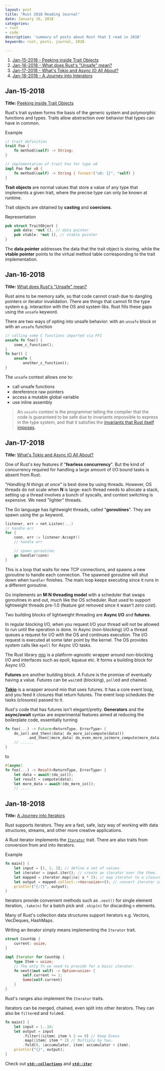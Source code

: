 ```yaml
---
layout: post
title: "Rust 2018 Reading Journal"
date: January 16, 2018
categories:
- rust
- code
description: 'summary of posts about Rust that I read in 2018'
keywords: rust, posts, journal, 2018

---
```


1. [Jan-15-2018 - Peeking inside Trait Objects](#jan-15-2018)
2. [Jan-16-2018 - What does Rust's "Unsafe" mean?](#jan-16-2018)
3. [Jan-17-2018 - What's Tokio and Async IO All About?](#jan-17-2018)
4. [Jan-18-2018 - A Journey into Interators](#jan-18-2018)

## Jan-15-2018

**Title:** [Peeking inside Trait Objects][1]

Rust's trait system forms the basis of the generic system and polymorphic functions and
types. Traits allow abstraction over behavior that types can have in common.

Example

```rust
// trait definition
trait Foo {
    fn method(&self) -> String;
}

// implementation of trait Foo for type u8
impl Foo for u8 {
    fn method(&self) -> String { format!("u8: {}", *self) }
}
```
**Trait objects** are normal values that store a value of any type that implements a given trait,
where the precise type can only be known at runtime.

Trait objects are obtained by **casting** and **coercions**.

Representation

```rust
pub struct TraitObject {
    pub data: *mut (), // data pointer
    pub vtable: *mut (), // vtable pointer
}
```
The **data pointer** addresses the data that the trait object is storing, while the **vtable pointer**
points to the virtual method table corresponding to the trait implementation.

## Jan-16-2018

**Title:** [What does Rust's "Unsafe" mean?][2]

Rust aims to be memory safe, so that code cannot crash due to dangling pointers or iterator
invalidation. There are things that cannot fit the type system e.g. interaction with the OS and
system libs. Rust fills these gaps using the `unsafe` keyword.

There are two ways of opting into unsafe behavior: with an `unsafe` block or with an `unsafe`
function

```rust
// calling some C functions imported via FFI
unsafe fn foo() {
    some_c_function();
}
fn bar() {
    unsafe {
        another_c_function();
}
```
The `unsafe` context allows one to:
- call unsafe functions
- dereference raw pointers
- access a mutable global variable
- use inline assembly

> An `unsafe` context is the programmer telling the compiler that the code is guaranteed to be safe
> due to invariants impossible to express in the type system, and that it satisfies the 
> [invariants that Rust itself imposes][3].


## Jan-17-2018

**Title:** [What's Tokio and Async IO All About?][4]

One of Rust's key features if "**fearless concurrency**". But the kind of concurrency required for
handling a large amount of I/O bound tasks is absent from Rust.

"_Handling N things at once_" is best done by using threads. However, OS threads do not scale when
**N** is large: each thread needs to allocate a stack, setting up a thread involves a bunch of
syscalls, and context switching is expensive. We need "lighter" threads.

The Go language has lightweight threads, called "**goroutines**". They are spawn using the `go`
keyword.

```go
listener, err = net.Listen(...)
// handle err
for {
    conn, err := listener.Accept()
    // handle err

    // spawn goroutine:
    go handler(conn)
}
```
This is a loop that waits for new TCP connections, and spawns a new goroutine to handle each connection.
The spawned goroutine will shut down when `handler` finishes. The main loop keeps executing since
it runs in a different goroutine. 

Go implements an **M:N threading model** with a scheduler that
swaps goroutines in and out, much like the OS scheduler. Rust _used_ to support lightweight threads
pre-1.0 (feature got removed since it wasn't _zero cost_).

Two building blocks of lightweight threading are **Async I/O** and **futures**.

In regular blocking I/O, when you request I/O your thread will not be allowed to run until the
operation is done. In Async (non-blocking) I/O a thread queues a request for I/O with the OS and
continues execution. The I/O request is executed at some later point by the kernel. The OS provides
system calls like `epoll` for Async I/O tasks.

The Rust library [mio][5] is a platform-agnostic wrapper around non-blocking I/O and interfaces
such as epoll, kqueue etc. It forms a building block for Async I/O.

**Futures** are another building block. A Future is the promise of eventually having a value.
Futures can be `wait`ed (blocking), `poll`ed and chained.

**[Tokio][6]** is a wrapper around mio that uses futures. It has a core event loop, and you feed it
closures that return futures. The event loop schedules the tasks (closures) passed to it. 

Rust's code that has futures isn't elegant/pretty. **Generators** and the **async/await** syntax
are experimental features aimed at reducing the boilerplate code, essentially
turning

```rust
fn foo(...) -> Future<ReturnType, ErrorType> {
    do_io().and_then(|data| do_more_io(compute(data)))
          .and_then(|more_data| do_even_more_io(more_compute(more_data)))
    // ......
}
```
to

```rust
#[async]
fn foo(...) -> Result<ReturnType, ErrorType> {
    let data = await!(do_io());
    let result = compute(data);
    let more_data = await!(do_more_io());
    // ....
```

## Jan-18-2018

**Title:** [A Journey into Iterators][7]

Rust supports iterators. They are a fast, safe, lazy way of working with data structures, streams,
and other more creative applications.

A Rust iterator implements the [`Iterator`][8] trait. There are also traits from conversion from
and into iterators.

Example
```rust
fn main() {
    let input = [1, 2, 3]; // define a set of values
    let iterator = input.iter(); // create an iterator over the them.
    let mapped = iterator.map(|&x| x * 2); // map iterator to a closure
    let output = mapped.collect::<Vec<usize>>(); // convert iterator into a collection
    println!("{:?}", output);
}
```
Iterators provide convenient methods such as `.next()` for single element iteration, `.take(n)` for
a batch pick and `.skip(n)` for discarding `n` elements.

Many of Rust's collection data structures support iterators e.g. Vectors, VecDeques, HashMaps.

Writing an iterator simply means implementing the `Iterator` trait.

```rust
struct CountUp {
    current: usize,
}

impl Iterator for CountUp {
    type Item = usize;
    // The only fn we need to provide for a basic iterator.
    fn next(&mut self) -> Option<usize> {
        self.current += 1;
        Some(self.current)
    }
}
```

Rust's ranges also implement the `Iterator` traits.

Iterators can be merged, chained, even split into other iterators. They can also be `filter`ed and
`fold`ed.

```rust
fn main() {
	let input = 1..10;
	let output = input
    	.filter(|&item| item % 2 == 0) // Keep Evens
    	.map(|item| item * 2) // Multiply by two.
    	.fold(0, |accumulator, item| accumulator + item);
	println!("{}", output);
}
```

Check out [**`std::collections`**][9] and [**`std::iter`**][10]

[1]: http://huonw.github.io/blog/2015/01/peeking-inside-trait-objects/
[2]: http://huonw.github.io/blog/2014/07/what-does-rusts-unsafe-mean/
[3]: https://doc.rust-lang.org/nightly/reference/behavior-considered-undefined.html
[4]: https://manishearth.github.io/blog/2018/01/10/whats-tokio-and-async-io-all-about/
[5]: https://github.com/carllerche/mio
[6]: https://github.com/tokio-rs/tokio-core
[7]: https://hoverbear.org/2015/05/02/a-journey-into-iterators/
[8]: https://doc.rust-lang.org/core/iter/index.html#traits
[9]: https://doc.rust-lang.org/beta/std/collections/
[10]: https://doc.rust-lang.org/beta/std/iter/

